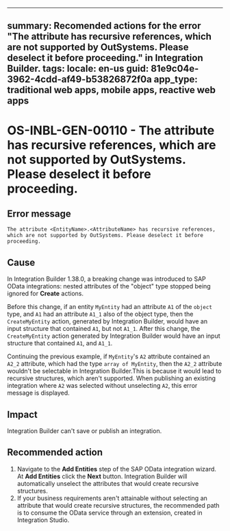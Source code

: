 ﻿
---
summary: Recomended actions for the error "The attribute has recursive references, which are not supported by OutSystems. Please deselect it before proceeding." in Integration Builder.
tags:
locale: en-us
guid: 81e9c04e-3962-4cdd-af49-b53826872f0a
app_type: traditional web apps, mobile apps, reactive web apps
---

# OS-INBL-GEN-00110 - The attribute has recursive references, which are not supported by OutSystems. Please deselect it before proceeding.


## Error message

`The attribute <EntityName>.<AttributeName> has recursive references, which are not supported by OutSystems. Please deselect it before proceeding.`


## Cause

In Integration Builder 1.38.0, a breaking change was introduced to SAP OData integrations: nested attributes of the "object" type stopped being ignored for **Create** actions.

Before this change, if an entity `MyEntity` had an attribute `A1` of the `object` type, and `A1` had an attribute `A1_1` also of the object type, then the `CreateMyEntity` action, generated by Integration Builder, would have an input structure that contained `A1`, but not `A1_1`. 
After this change, the `CreateMyEntity` action generated by Integration Builder would have an input structure that contained `A1`, and `A1_1`.

Continuing the previous example, if `MyEntity`'s `A2` attribute contained an `A2_2` attribute, which had the type `array of MyEntity`, then the `A2_2` attribute wouldn't be selectable in Integration Builder.This is because it would lead to recursive structures, which aren't supported.
When publishing an existing integration where `A2` was selected without unselecting `A2`, this error message is displayed.


## Impact

Integration Builder can't save or publish an integration.


## Recommended action

1. Navigate to the **Add Entities** step of the SAP OData integration wizard. At **Add Entities** click the **Next** button. Integration Builder will automatically unselect the attributes that would create recursive structures.
1. If your business requirements aren't attainable without selecting an attribute that would create recursive structures, the recommended path is to consume the OData service through an extension, created in Integration Studio.
